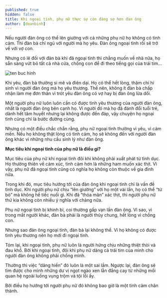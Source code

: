 ```yaml
---
published: true
hidden: false
title: Khi ngoại tình, phụ nữ thực sự còn đáng sợ hơn đàn ông
author: [doanbinh]
---
```


Nếu người đàn ông có thể lên giường với cả những phụ nữ họ không có tình cảm. Thì đàn bà chỉ ngủ với người mà họ yêu. Đàn ông ngoại tình rồi sẽ trở về với vợ con.

Nhưng có lẽ đối với đàn bà khi đã ngoại tình thì chẳng muốn về nhà nữa, họ sẵn sàng vứt bỏ tất cả nhà cửa, chồng con để đi theo tiếng gọi của trái tim…

![ten buc hinh](https://image.vtcns.com/files/phamquy/2019/04/20/ngoai-tinh-0758506.jpg "ten buc hinh")


Khi yêu, đàn bà thường si mê và điên dại. Họ có thể hết lòng, thậm chí hi sinh vì người đàn ông mà họ yêu thương. Thế nên, không ít đàn bà chấp nhận làm mẹ đơn thân vì trót yêu đàn ông có vợ hay bị đàn ông lừa dối.

Một người phụ nữ luôn luôn cần có được tình yêu thương của người đàn ông, nhất là người đàn ông bên cạnh họ. Vì người đó mà họ đã đánh đổi tuổi trẻ, dành hết tâm huyết nhưng lại không được đền đáp, vậy chuyện họ ngoại tình cũng chỉ là bước đường cùng.

Nhưng có một điều chắc chắn rằng, phụ nữ ngoại tình thường vì yêu, vì cảm mến. Nếu họ không thật lòng có tình cảm, họ sẽ không đến với người đàn ông khác vì những nhu cầu sinh lý như đàn ông.

**Mục tiêu khi ngoại tình của phụ nữ là điều gì?**

Mục tiêu của phụ nữ khi ngoại tình đôi khi không phải xuất phát từ tình dục. Họ thường thiên về cảm xúc, tình cảm hơn là những ham muốn xác thịt. Vì vậy, phụ nữ đã ngoại tình cũng có nghĩa họ không còn thuộc về gia đình nữa.

Trong khi đó, mục tiêu hướng tới của đàn ông khi ngoại tình chỉ là vấn đề tình dục. Khi người phụ nữ chịu “lên giường” với họ một vài lần, họ có thể “từ bỏ” mà không hề tiếc nuối gì. Khi đã “thỏa mãn” xác thịt, thì người phụ nữ thứ kia không còn nhiều ý nghĩa với chàng nữa.

Phụ nữ ngoại tình bị khinh bỉ, coi thường gấp vạn lần đàn ông. Vì sao, vì trong mắt người khác, đàn bà phải là người thủy chung, hết lòng vì chồng con.

Nhưng sao đàn ông ngoại tình, đàn bà lại không thể. Vì họ không có được tình yêu thương nên họ mới đi ngoại tình.

Tóm lại, khi ngoại tình, phụ nữ luôn là người hứng chịu những thiệt thòi và đau khổ. Bởi khi ngoại tình, đôi khi phụ nữ dâng cả trái tim của mình cho người đàn ông không phải chồng mình.

Thường thì việc “dâng hiến” đó luôn là một sai lầm. Ngược lại, đàn ông sẽ tìm được cho mình những dư vị ngọt ngào xen lẫn đắng cay từ những mối quan hệ ngoài luồng vụng trộm và tội lỗi ấy.

Bởi điều họ hướng tới người phụ nữ đó không bao giờ là một tình cảm chân thành.